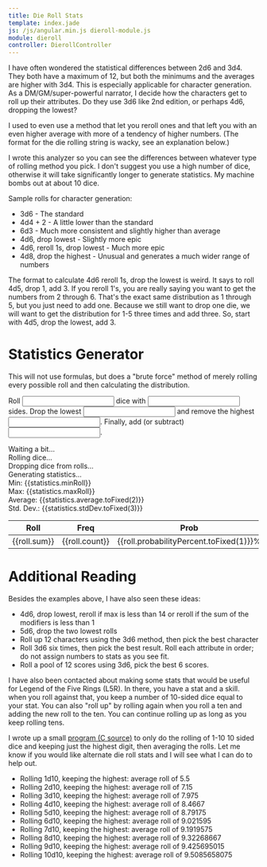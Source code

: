 ```yaml
---
title: Die Roll Stats
template: index.jade
js: /js/angular.min.js dieroll-module.js
module: dieroll
controller: DierollController
---
```


I have often wondered the statistical differences between <a ng-click="setRoll(2, 6)">2d6</a> and <a ng-click="setRoll(3, 4)">3d4</a>.  They both have a maximum of 12, but both the minimums and the averages are higher with 3d4.  This is especially applicable for character generation.  As a DM/GM/super-powerful narrator, I decide how the characters get to roll up their attributes.  Do they use <a ng-click="setRoll(3, 6)">3d6</a> like 2nd edition, or perhaps <a ng-click="setRoll(4, 6, 1)">4d6, dropping the lowest</a>?

I used to even use a method that let you <a ng-click="setRoll(4, 5, 1, 0, 3)">reroll ones</a> and that left you with an even higher average with more of a tendency of higher numbers.  (The format for the die rolling string is wacky, see an explanation below.)

I wrote this analyzer so you can see the differences between whatever type of rolling method you pick.  I don't suggest you use a high number of dice, otherwise it will take significantly longer to generate statistics.  My machine bombs out at about 10 dice.

Sample rolls for character generation:

* <a ng-click="setRoll(3, 6)">3d6</a> - The standard
* <a ng-click="setRoll(4, 4, 0, 0, 2)">4d4 + 2</a> - A little lower than the standard
* <a ng-click="setRoll(6, 3)">6d3</a> - Much more consistent and slightly higher than average
* <a ng-click="setRoll(4, 6, 1)">4d6, drop lowest</a> - Slightly more epic
* <a ng-click="setRoll(4, 5, 1, 0, 3)">4d6, reroll 1s, drop lowest</a> - Much more epic
* <a ng-click="setRoll(4, 8, 0, 1)">4d8, drop the highest</a> - Unusual and generates a much wider range of numbers

The format to calculate 4d6 reroll 1s, drop the lowest is weird.  It says to roll 4d5, drop 1, add 3.  If you reroll 1's, you are really saying you want to get the numbers from 2 through 6.  That's the exact same distribution as 1 through 5, but you just need to add one.  Because we still want to drop one die, we will want to get the distribution for 1-5 three times and add three.  So, start with 4d5, drop the lowest, add 3.

Statistics Generator
===================

This will not use formulas, but does a "brute force" method of merely rolling every possible roll and then calculating the distribution.

Roll <input type="number" class="w-3em" ng-model="dice" min=1 /> dice with <input type="number" class="w-3em" ng-model="sides" min=1 /> sides.  Drop the lowest <input type="number" class="w-3em" ng-model="dropLowest" min=0 /> and remove the highest <input type="number" class="w-3em" ng-model="dropHighest" min=0 />.  Finally, add (or subtract) <input type="number" class="w-3em" ng-model="modifier" />.

<div ng-switch="genStatus">
    <div ng-switch-when="delay">Waiting a bit...</div>
    <div ng-switch-when="rolling">Rolling dice...</div>
    <div ng-switch-when="dropping">Dropping dice from rolls...</div>
    <div ng-switch-when="stats">Generating statistics...</div>
    <div ng-switch-when="done">
        <div>
            Min: {{statistics.minRoll}}<br>
            Max: {{statistics.maxRoll}}<br>
            Average: {{statistics.average.toFixed(2)}}<br>
            Std. Dev.: {{statistics.stdDev.toFixed(3)}}
        </div>
        <table>
            <thead>
                <tr>
                    <th>Roll</th>
                    <th>Freq</th>
                    <th>Prob</th>
                    <th>Bar</th>
                </tr>
            </thead>
            <tbody>
                <tr ng-repeat="roll in statistics.bySum">
                    <td width="1%" align="right">{{roll.sum}}</td>
                    <td width="1%" align="right">{{roll.count}}</td>
                    <td width="1%" align="right">{{roll.probabilityPercent.toFixed(1)}}%</td>
                    <td valign="center">
                        <div style="background-color: blue; width: {{roll.percentOfMax.toFixed(0)}}%; height: 0.8em">&nbsp;</div>
                    </td>
                </tr>
            </tbody>
        </table>
    </div>
</div>


Additional Reading
==================

Besides the examples above, I have also seen these ideas:

* 4d6, drop lowest, reroll if max is less than 14 or reroll if the sum of the modifiers is less than 1
* 5d6, drop the two lowest rolls
* Roll up 12 characters using the 3d6 method, then pick the best character
* Roll 3d6 six times, then pick the best result.  Roll each attribute in order; do not assign numbers to stats as you see fit.
* Roll a pool of 12 scores using 3d6, pick the best 6 scores.

I have also been contacted about making some stats that would be useful for Legend of the Five Rings (L5R).  In there, you have a stat and a skill.  when you roll against that, you keep a number of 10-sided dice equal to your stat.  You can also "roll up" by rolling again when you roll a ten and adding the new roll to the ten.  You can continue rolling up as long as you keep rolling tens.

I wrote up a small [program (C source)](l5r.zip) to only do the rolling of 1-10 10 sided dice and keeping just the highest digit, then averaging the rolls.  Let me know if you would like alternate die roll stats and I will see what I can do to help out.

* Rolling 1d10, keeping the highest:  average roll of 5.5
* Rolling 2d10, keeping the highest:  average roll of 7.15
* Rolling 3d10, keeping the highest:  average roll of 7.975
* Rolling 4d10, keeping the highest:  average roll of 8.4667
* Rolling 5d10, keeping the highest:  average roll of 8.79175
* Rolling 6d10, keeping the highest:  average roll of 9.021595
* Rolling 7d10, keeping the highest:  average roll of 9.1919575
* Rolling 8d10, keeping the highest:  average roll of 9.32268667
* Rolling 9d10, keeping the highest:  average roll of 9.425695015
* Rolling 10d10, keeping the highest:  average roll of 9.5085658075
